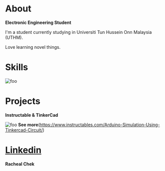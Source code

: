 # About

**Electronic Engineering Student**

I'm a student currently studying  in Universiti Tun Hussein Onn Malaysia (UTHM).

Love learning novel things. 

# Skills

![foo](<https://it.wisc.edu/wp-content/uploads/DoIT-C-ITWiscEdu-MATLAB-675x300-News-Images.png>)

# Projects

**Instructable & TinkerCad** 

![foo](<https://content.instructables.com/ORIG/F8C/3XD2/KBJR3YL7/F8C3XD2KBJR3YL7.jpg?auto=webp&frame=1&fit=bounds&md=b71396a00f4029e25aa46ec2fbb08899>)
**See more**(https://www.instructables.com/Arduino-Simulation-Using-Tinkercad-Circuit/)

# [Linkedin](https://www.linkedin.com/in/racheal-chek-551b641b9/l) 
**Racheal Chek**
